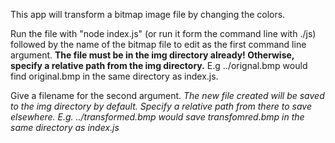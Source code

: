 This app will transform a bitmap image file by changing the colors.

Run the file with "node index.js" (or run it form the command line with ./js) followed by the name of the bitmap file to edit as the first command line argument. **The file must be in the img directory already! Otherwise, specify a relative path from the img directory.** E.g ../orignal.bmp would find original.bmp in the same directory as index.js.

Give a filename for the second argument. *The new file created will be saved to the img directory by default. Specify a relative path from there to save elsewhere. E.g. ../transformed.bmp  would save transfomred.bmp in the same directory as index.js*


